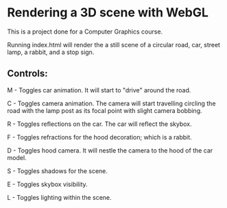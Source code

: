# Rendering a 3D scene with WebGL
This is a project done for a Computer Graphics course.

Running index.html will render the a still scene of a circular road, car, street lamp, a rabbit, and a stop sign.

## Controls: 
M - Toggles car animation. It will start to "drive" around the road.

C - Toggles camera animation. The camera will start travelling circling the road with the lamp post as its focal point with slight camera bobbing.

R - Toggles reflections on the car. The car will reflect the skybox.

F - Toggles refractions for the hood decoration; which is a rabbit. 

D - Toggles hood camera. It will nestle the camera to the hood of the car model.

S - Toggles shadows for the scene.

E - Toggles skybox visibility.

L - Toggles lighting within the scene.
